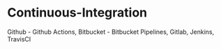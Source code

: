 # Continuous-Integration
Github - Github Actions, Bitbucket - Bitbucket Pipelines, Gitlab, Jenkins, TravisCI
